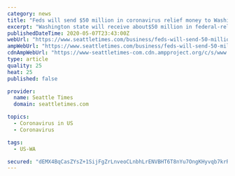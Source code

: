 ```yaml
---
category: news
title: "Feds will send $50 million in coronavirus relief money to Washington state seafood companies, fishermen and charter boat operators"
excerpt: "Washington state will receive about$50 million in federal-relief dollars to assist both the commercial-seafood and sport-fishing-charter industries stung by the impacts of the COVID-19 pandemic, according to a statement released Thursday by the federal Commerce Department."
publishedDateTime: 2020-05-07T23:43:00Z
webUrl: "https://www.seattletimes.com/business/feds-will-send-50-million-in-coronavirus-relief-money-to-washington-state-seafood-companies-fishermen-and-charter-boat-operators/"
ampWebUrl: "https://www.seattletimes.com/business/feds-will-send-50-million-in-coronavirus-relief-money-to-washington-state-seafood-companies-fishermen-and-charter-boat-operators/?amp=1"
cdnAmpWebUrl: "https://www-seattletimes-com.cdn.ampproject.org/c/s/www.seattletimes.com/business/feds-will-send-50-million-in-coronavirus-relief-money-to-washington-state-seafood-companies-fishermen-and-charter-boat-operators/?amp=1"
type: article
quality: 25
heat: 25
published: false

provider:
  name: Seattle Times
  domain: seattletimes.com

topics:
  - Coronavirus in US
  - Coronavirus

tags:
  - US-WA

secured: "dEMX4BqCasZYsZ+1SijFgZrLnveoCLnbhLrENVBHT6T8nYu7OngKHyvqb7krRH4ib9xdjtWzsRU8joPiJSqBd0h2v5+Wd+A1qarOPi0CjldrWeYZ5hnUC0q6oaehtaxdjCV1vv//MpaNzDpZnwpYR1YZXeUbvtD2Uztr0+xF6RwOJi8fXhCVXR9mJYNublP63bUqwzQ9nlFUU2tYKB11Ylin77JaDMT4WojGpu8IESoHZ7CtsnzdnFfBodWV9Z+eS/PLZdrsN4cR9o88xyP7ArdsLs/fbhodOs1Og8hHA0v4UrmIxxZ0cHad2Ak/fOosd89AfHSV4YOPV8PMkDpf/4jQmc0ZBCdbhkHWnasxX66E+jJv6aa645YrbU3jcj0WHKWDCby5mwU5V6p86YufDj8x9q2oM35ua+hQnF/50CdX3aWGkpBUwZGGE2cy+UaSzYQLGusVuNbQ3jxoPWKerUK/vkFpoLtR/kPuqHq7WZk=;4EKuOBnEVDvF+IdearD8ow=="
---
```


